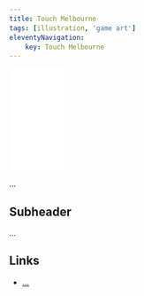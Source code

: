 ```yaml
---
title: Touch Melbourne
tags: [illustration, 'game art']
eleventyNavigation:
	key: Touch Melbourne
---
```


![image](/img/Emblem_White_100px.png)

...

## Subheader

...

## Links
- [...]()